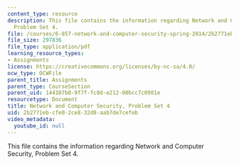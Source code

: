 ```yaml
---
content_type: resource
description: This file contains the information regarding Network and Computer Security,
  Problem Set 4.
file: /courses/6-857-network-and-computer-security-spring-2014/2b2771ebcfe02ce832d8aab7de7cefeb_MIT6_857S14_ps4.pdf
file_size: 297836
file_type: application/pdf
learning_resource_types:
- Assignments
license: https://creativecommons.org/licenses/by-nc-sa/4.0/
ocw_type: OCWFile
parent_title: Assignments
parent_type: CourseSection
parent_uid: 144107b0-9f7f-fc0d-e212-00bcc7c0981e
resourcetype: Document
title: Network and Computer Security, Problem Set 4
uid: 2b2771eb-cfe0-2ce8-32d8-aab7de7cefeb
video_metadata:
  youtube_id: null
---
```

This file contains the information regarding Network and Computer Security, Problem Set 4.